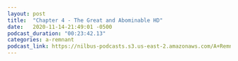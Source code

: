 ```yaml
---
layout: post
title:  "Chapter 4 - The Great and Abominable HD"
date:   2020-11-14-21:49:01 -0500
podcast_duration: "00:23:42.13"
categories: a-remnant
podcast_link: https://nilbus-podcasts.s3.us-east-2.amazonaws.com/A+Remnant+Shall+Return/04+-+Chapter+Four+-+The+Great+and+Abominable+HD.mp3
---
```

